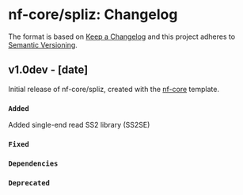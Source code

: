 # nf-core/spliz: Changelog

The format is based on [Keep a Changelog](https://keepachangelog.com/en/1.0.0/)
and this project adheres to [Semantic Versioning](https://semver.org/spec/v2.0.0.html).

## v1.0dev - [date]

Initial release of nf-core/spliz, created with the [nf-core](https://nf-co.re/) template.

### `Added`

Added single-end read SS2 library (SS2SE)

### `Fixed`

### `Dependencies`

### `Deprecated`
